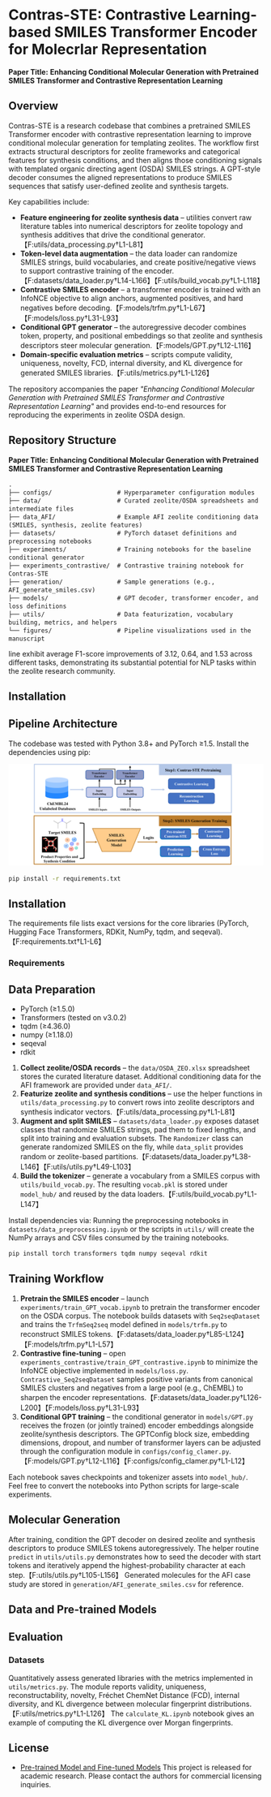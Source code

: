 # Contras-STE: Contrastive Learning-based SMILES Transformer Encoder for Molecrlar Representation

**Paper Title:**
**Enhancing Conditional Molecular Generation with Pretrained SMILES Transformer and Contrastive Representation Learning**

## Overview
Contras-STE is a research codebase that combines a pretrained SMILES Transformer encoder with contrastive representation learning to improve conditional molecular generation for templating zeolites. 
The workflow first extracts structural descriptors for zeolite frameworks and categorical features for synthesis conditions, and then aligns those conditioning signals with templated organic
directing agent (OSDA) SMILES strings. A GPT-style decoder consumes the aligned representations to
produce SMILES sequences that satisfy user-defined zeolite and synthesis targets.

Key capabilities include:

- **Feature engineering for zeolite synthesis data** – utilities convert raw literature tables into
  numerical descriptors for zeolite topology and synthesis additives that drive the conditional
  generator.【F:utils/data_processing.py†L1-L81】
- **Token-level data augmentation** – the data loader can randomize SMILES strings, build vocabularies,
  and create positive/negative views to support contrastive training of the encoder.【F:datasets/data_loader.py†L14-L166】【F:utils/build_vocab.py†L1-L118】
- **Contrastive SMILES encoder** – a transformer encoder is trained with an InfoNCE objective to align
  anchors, augmented positives, and hard negatives before decoding.【F:models/trfm.py†L1-L67】【F:models/loss.py†L31-L93】
- **Conditional GPT generator** – the autoregressive decoder combines token, property, and positional
  embeddings so that zeolite and synthesis descriptors steer molecular generation.【F:models/GPT.py†L12-L116】
- **Domain-specific evaluation metrics** – scripts compute validity, uniqueness, novelty, FCD, internal
  diversity, and KL divergence for generated SMILES libraries.【F:utils/metrics.py†L1-L126】

The repository accompanies the paper *"Enhancing Conditional Molecular Generation with Pretrained
SMILES Transformer and Contrastive Representation Learning"* and provides end-to-end resources for
reproducing the experiments in zeolite OSDA design.

## Repository Structure

**Paper Title:**
**Enhancing Conditional Molecular Generation with Pretrained SMILES Transformer and Contrastive Representation Learning**
```
.
├── configs/                  # Hyperparameter configuration modules
├── data/                     # Curated zeolite/OSDA spreadsheets and intermediate files
├── data_AFI/                 # Example AFI zeolite conditioning data (SMILES, synthesis, zeolite features)
├── datasets/                 # PyTorch dataset definitions and preprocessing notebooks
├── experiments/              # Training notebooks for the baseline conditional generator
├── experiments_contrastive/  # Contrastive training notebook for Contras-STE
├── generation/               # Sample generations (e.g., AFI_generate_smiles.csv)
├── models/                   # GPT decoder, transformer encoder, and loss definitions
├── utils/                    # Data featurization, vocabulary building, metrics, and helpers
└── figures/                  # Pipeline visualizations used in the manuscript
```

line exhibit average F1-score improvements of 3.12, 0.64, and 1.53 across different tasks, demonstrating its substantial potential for NLP tasks within the zeolite research community.
## Installation

## Pipeline Architecture
The codebase was tested with Python 3.8+ and PyTorch ≥1.5. Install the dependencies using pip:

![Pipeline Overview](./figures/pipeline.png)
```bash
pip install -r requirements.txt
```

## Installation
The requirements file lists exact versions for the core libraries (PyTorch, Hugging Face Transformers,
RDKit, NumPy, tqdm, and seqeval).【F:requirements.txt†L1-L6】

### Requirements
## Data Preparation

* PyTorch (≥1.5.0)
* Transformers (tested on v3.0.2)
* tqdm (≥4.36.0)
* numpy (≥1.18.0)
* seqeval
* rdkit
1. **Collect zeolite/OSDA records** – the `data/OSDA_ZEO.xlsx` spreadsheet stores the curated literature
   dataset. Additional conditioning data for the AFI framework are provided under `data_AFI/`.
2. **Featurize zeolite and synthesis conditions** – use the helper functions in
   `utils/data_processing.py` to convert rows into zeolite descriptors and synthesis indicator
   vectors.【F:utils/data_processing.py†L1-L81】
3. **Augment and split SMILES** – `datasets/data_loader.py` exposes dataset classes that randomize
   SMILES strings, pad them to fixed lengths, and split into training and evaluation subsets. The
   `Randomizer` class can generate randomized SMILES on the fly, while `data_split` provides random or
   zeolite-based partitions.【F:datasets/data_loader.py†L38-L146】【F:utils/utils.py†L49-L103】
4. **Build the tokenizer** – generate a vocabulary from a SMILES corpus with
   `utils/build_vocab.py`. The resulting `vocab.pkl` is stored under `model_hub/` and reused by the data
   loaders.【F:utils/build_vocab.py†L1-L147】

Install dependencies via:
Running the preprocessing notebooks in `datasets/data_preprocessing.ipynb` or the scripts in `utils/`
will create the NumPy arrays and CSV files consumed by the training notebooks.

```bash
pip install torch transformers tqdm numpy seqeval rdkit
```
## Training Workflow

1. **Pretrain the SMILES encoder** – launch `experiments/train_GPT_vocab.ipynb` to pretrain the
   transformer encoder on the OSDA corpus. The notebook builds datasets with `Seq2seqDataset` and trains
   the `TrfmSeq2seq` model defined in `models/trfm.py` to reconstruct SMILES tokens.【F:datasets/data_loader.py†L85-L124】【F:models/trfm.py†L1-L57】
2. **Contrastive fine-tuning** – open `experiments_contrastive/train_GPT_contrastive.ipynb` to minimize
   the InfoNCE objective implemented in `models/loss.py`. `Contrastive_Seq2seqDataset` samples positive
   variants from canonical SMILES clusters and negatives from a large pool (e.g., ChEMBL) to sharpen the
   encoder representations.【F:datasets/data_loader.py†L126-L200】【F:models/loss.py†L31-L93】
3. **Conditional GPT training** – the conditional generator in `models/GPT.py` receives the frozen (or
   jointly trained) encoder embeddings alongside zeolite/synthesis descriptors. The GPTConfig block size,
   embedding dimensions, dropout, and number of transformer layers can be adjusted through the
   configuration module in `configs/config_clamer.py`.【F:models/GPT.py†L12-L116】【F:configs/config_clamer.py†L1-L12】

Each notebook saves checkpoints and tokenizer assets into `model_hub/`. Feel free to convert the
notebooks into Python scripts for large-scale experiments.

## Molecular Generation

After training, condition the GPT decoder on desired zeolite and synthesis descriptors to produce
SMILES tokens autoregressively. The helper routine `predict` in `utils/utils.py` demonstrates how to
seed the decoder with start tokens and iteratively append the highest-probability character at each
step.【F:utils/utils.py†L105-L156】 Generated molecules for the AFI case study are stored in
`generation/AFI_generate_smiles.csv` for reference.

## Data and Pre-trained Models
## Evaluation

### Datasets
Quantitatively assess generated libraries with the metrics implemented in `utils/metrics.py`. The
module reports validity, uniqueness, reconstructability, novelty, Fréchet ChemNet Distance (FCD),
internal diversity, and KL divergence between molecular fingerprint distributions.【F:utils/metrics.py†L1-L126】
The `calculate_KL.ipynb` notebook gives an example of computing the KL divergence over Morgan
fingerprints.

## License

* [Pre-trained Model and Fine-tuned Models](https://www.kaggle.com/datasets/boldhu/original-dataset-for-zeolbert)
This project is released for academic research. Please contact the authors for commercial licensing
inquiries.
